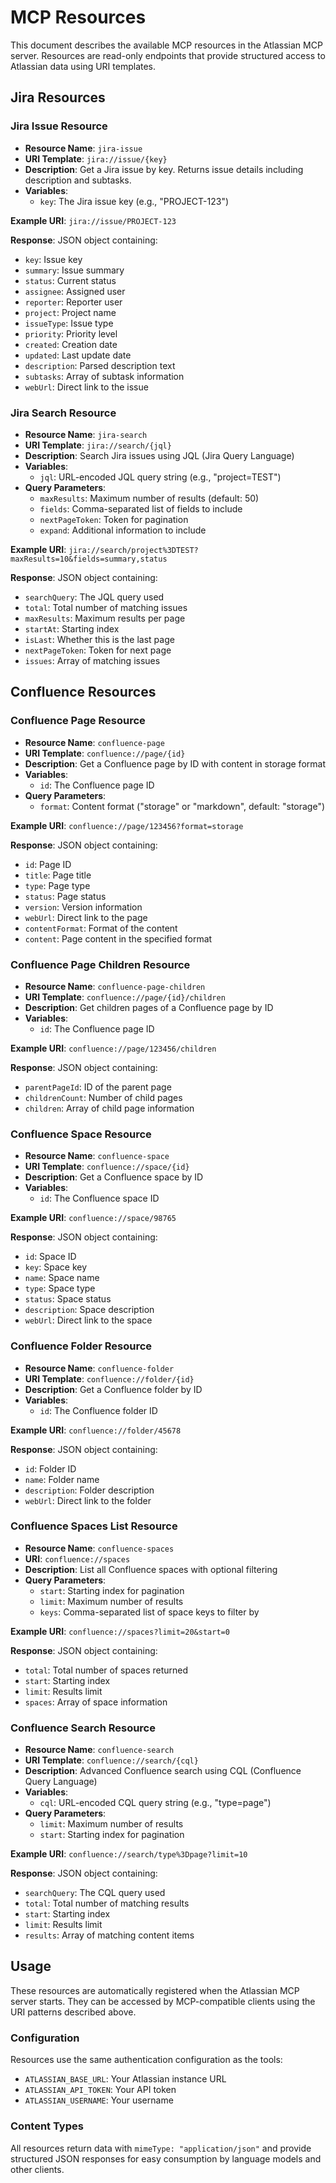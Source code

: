 # MCP Resources

This document describes the available MCP resources in the Atlassian MCP server. Resources are read-only endpoints that provide structured access to Atlassian data using URI templates.

## Jira Resources

### Jira Issue Resource
- **Resource Name**: `jira-issue`
- **URI Template**: `jira://issue/{key}`
- **Description**: Get a Jira issue by key. Returns issue details including description and subtasks.
- **Variables**:
  - `key`: The Jira issue key (e.g., "PROJECT-123")

**Example URI**: `jira://issue/PROJECT-123`

**Response**: JSON object containing:
- `key`: Issue key
- `summary`: Issue summary
- `status`: Current status
- `assignee`: Assigned user
- `reporter`: Reporter user
- `project`: Project name
- `issueType`: Issue type
- `priority`: Priority level
- `created`: Creation date
- `updated`: Last update date
- `description`: Parsed description text
- `subtasks`: Array of subtask information
- `webUrl`: Direct link to the issue

### Jira Search Resource
- **Resource Name**: `jira-search`
- **URI Template**: `jira://search/{jql}`
- **Description**: Search Jira issues using JQL (Jira Query Language)
- **Variables**:
  - `jql`: URL-encoded JQL query string (e.g., "project=TEST")
- **Query Parameters**:
  - `maxResults`: Maximum number of results (default: 50)
  - `fields`: Comma-separated list of fields to include
  - `nextPageToken`: Token for pagination
  - `expand`: Additional information to include

**Example URI**: `jira://search/project%3DTEST?maxResults=10&fields=summary,status`

**Response**: JSON object containing:
- `searchQuery`: The JQL query used
- `total`: Total number of matching issues
- `maxResults`: Maximum results per page
- `startAt`: Starting index
- `isLast`: Whether this is the last page
- `nextPageToken`: Token for next page
- `issues`: Array of matching issues

## Confluence Resources

### Confluence Page Resource
- **Resource Name**: `confluence-page`
- **URI Template**: `confluence://page/{id}`
- **Description**: Get a Confluence page by ID with content in storage format
- **Variables**:
  - `id`: The Confluence page ID
- **Query Parameters**:
  - `format`: Content format ("storage" or "markdown", default: "storage")

**Example URI**: `confluence://page/123456?format=storage`

**Response**: JSON object containing:
- `id`: Page ID
- `title`: Page title
- `type`: Page type
- `status`: Page status
- `version`: Version information
- `webUrl`: Direct link to the page
- `contentFormat`: Format of the content
- `content`: Page content in the specified format

### Confluence Page Children Resource
- **Resource Name**: `confluence-page-children`
- **URI Template**: `confluence://page/{id}/children`
- **Description**: Get children pages of a Confluence page by ID
- **Variables**:
  - `id`: The Confluence page ID

**Example URI**: `confluence://page/123456/children`

**Response**: JSON object containing:
- `parentPageId`: ID of the parent page
- `childrenCount`: Number of child pages
- `children`: Array of child page information

### Confluence Space Resource
- **Resource Name**: `confluence-space`
- **URI Template**: `confluence://space/{id}`
- **Description**: Get a Confluence space by ID
- **Variables**:
  - `id`: The Confluence space ID

**Example URI**: `confluence://space/98765`

**Response**: JSON object containing:
- `id`: Space ID
- `key`: Space key
- `name`: Space name
- `type`: Space type
- `status`: Space status
- `description`: Space description
- `webUrl`: Direct link to the space

### Confluence Folder Resource
- **Resource Name**: `confluence-folder`
- **URI Template**: `confluence://folder/{id}`
- **Description**: Get a Confluence folder by ID
- **Variables**:
  - `id`: The Confluence folder ID

**Example URI**: `confluence://folder/45678`

**Response**: JSON object containing:
- `id`: Folder ID
- `name`: Folder name
- `description`: Folder description
- `webUrl`: Direct link to the folder

### Confluence Spaces List Resource
- **Resource Name**: `confluence-spaces`
- **URI**: `confluence://spaces`
- **Description**: List all Confluence spaces with optional filtering
- **Query Parameters**:
  - `start`: Starting index for pagination
  - `limit`: Maximum number of results
  - `keys`: Comma-separated list of space keys to filter by

**Example URI**: `confluence://spaces?limit=20&start=0`

**Response**: JSON object containing:
- `total`: Total number of spaces returned
- `start`: Starting index
- `limit`: Results limit
- `spaces`: Array of space information

### Confluence Search Resource
- **Resource Name**: `confluence-search`
- **URI Template**: `confluence://search/{cql}`
- **Description**: Advanced Confluence search using CQL (Confluence Query Language)
- **Variables**:
  - `cql`: URL-encoded CQL query string (e.g., "type=page")
- **Query Parameters**:
  - `limit`: Maximum number of results
  - `start`: Starting index for pagination

**Example URI**: `confluence://search/type%3Dpage?limit=10`

**Response**: JSON object containing:
- `searchQuery`: The CQL query used
- `total`: Total number of matching results
- `start`: Starting index
- `limit`: Results limit
- `results`: Array of matching content items

## Usage

These resources are automatically registered when the Atlassian MCP server starts. They can be accessed by MCP-compatible clients using the URI patterns described above.

### Configuration

Resources use the same authentication configuration as the tools:
- `ATLASSIAN_BASE_URL`: Your Atlassian instance URL
- `ATLASSIAN_API_TOKEN`: Your API token
- `ATLASSIAN_USERNAME`: Your username

### Content Types

All resources return data with `mimeType: "application/json"` and provide structured JSON responses for easy consumption by language models and other clients.